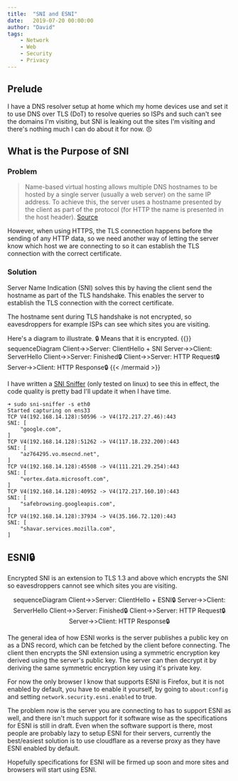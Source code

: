 ```yaml
---
title:  "SNI and ESNI"
date:   2019-07-20 00:00:00
author: "David"
tags:
    - Network
    - Web
    - Security
    - Privacy
---
```


## Prelude
I have a DNS resolver setup at home which my home devices use and set it to use DNS over TLS (DoT) to resolve queries so ISPs and such can't see the domains I'm visiting, but SNI is leaking out the sites I'm visiting and there's nothing much I can do about it for now. 😣

##  What is the Purpose of SNI

### Problem

> Name-based virtual hosting allows multiple DNS hostnames to be hosted by a single server (usually a web server) on the same IP address. To achieve this, the server uses a hostname presented by the client as part of the protocol (for HTTP the name is presented in the host header). [Source](https://en.wikipedia.org/wiki/Server_Name_Indication)

However, when using HTTPS, the TLS connection happens before the sending of any HTTP data, so we need another way of letting the server know which host we are connecting to so it can establish the TLS connection with the correct certificate.

### Solution
Server Name Indication (SNI) solves this by having the client send the hostname as part of the TLS handshake. This enables the server to establish the TLS connection with the correct certificate.

The hostname sent during TLS handshake is not encrypted, so eavesdroppers for example ISPs can see which sites you are visiting.

Here's a diagram to illustrate. 🔒 Means that it is encrypted.
{{<mermaid>}}
sequenceDiagram
    Client->>Server: ClientHello + SNI
    Server->>Client: ServerHello
    Client->>Server: Finished🔒
    Client->>Server: HTTP Request🔒
    Server->>Client: HTTP Response🔒
{{< /mermaid >}}

I have written a [SNI Sniffer](https://github.com/PotatoDrug/SNI-Sniffer) (only tested on linux) to see this in effect, the code quality is pretty bad I'll update it when I have time.

```
➜ sudo sni-sniffer -s eth0
Started capturing on ens33
TCP V4(192.168.14.128):50596 -> V4(172.217.27.46):443
SNI: [
    "google.com",
]
TCP V4(192.168.14.128):51262 -> V4(117.18.232.200):443
SNI: [
    "az764295.vo.msecnd.net",
]
TCP V4(192.168.14.128):45508 -> V4(111.221.29.254):443
SNI: [
    "vortex.data.microsoft.com",
]
TCP V4(192.168.14.128):40952 -> V4(172.217.160.10):443
SNI: [
    "safebrowsing.googleapis.com",
]
TCP V4(192.168.14.128):37934 -> V4(35.166.72.120):443
SNI: [
    "shavar.services.mozilla.com",
]
```

## ESNI🔒
Encrypted SNI is an extension to TLS 1.3 and above which encrypts the SNI so eavesdroppers cannot see which sites you are visiting.

<div style="text-align: center;" class="mermaid">
sequenceDiagram
    Client->>Server: ClientHello + ESNI🔒
    Server->>Client: ServerHello
    Client->>Server: Finished🔒
    Client->>Server: HTTP Request🔒
    Server->>Client: HTTP Response🔒
</div>

The general idea of how ESNI works is the server publishes a public key on as a DNS record, which can be fetched by the client before connecting. The client then encrypts the SNI extension using a symmetric encryption key derived using the server's public key. The server can then decrypt it by deriving the same symmetric encryption key using it's private key.

For now the only browser I know that supports ESNI is Firefox, but it is not enabled by default, you have to enable it yourself, by going to `about:config` and setting `network.security.esni.enabled` to true.

The problem now is the server you are connecting to has to support ESNI as well, and there isn't much support for it software wise as the specifications for ESNI is still in draft. Even when the software support is there, most people are probably lazy to setup ESNI for their servers, currently the best/easiest solution is to use cloudflare as a reverse proxy as they have ESNI enabled by default.

Hopefully specifications for ESNI will be firmed up soon and more sites and browsers will start using ESNI.
